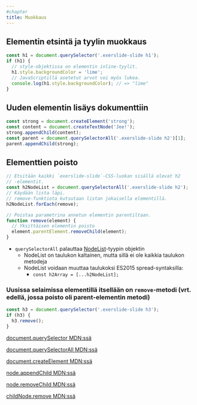 ```yaml
---
#chapter
title: Muokkaus
---
```


## Elementin etsintä ja tyylin muokkaus
```js
const h1 = document.querySelector('.exerslide-slide h1');
if (h1) {
  // style-objektissa on elementin inline-tyylit.
  h1.style.backgroundColor = 'lime';
  // JavaScriptillä asetetut arvot voi myös lukea.
  console.log(h1.style.backgroundColor); // => "lime"
}
```

## Uuden elementin lisäys dokumenttiin
```js
const strong = document.createElement('strong');
const content = document.createTextNode('Jee!');
strong.appendChild(content);
const parent = document.querySelectorAll('.exerslide-slide h2')[1];
parent.appendChild(strong);
```

## Elementtien poisto
```js
// Etsitään kaikki `exerslide-slide`-CSS-luokan sisällä olevat h2
// -elementit.
const h2NodeList = document.querySelectorAll('.exerslide-slide h2');
// Käydään lista läpi.
// remove-funktiota kutsutaan listan jokaisella elementillä.
h2NodeList.forEach(remove);

// Poistaa parametrina annetun elementin parentiltaan.
function remove(element) {
  // Yksittäisen elementin poisto
  element.parentElement.removeChild(element);
}
```
* `querySelectorAll` palauttaa [NodeList](https://developer.mozilla.org/en-US/docs/Web/API/NodeList)-tyypin objektin
  * NodeList on taulukon kaltainen, mutta sillä ei ole kaikkia taulukon metodeja
  * NodeList  voidaan muuttaa taulukoksi ES2015 spread-syntaksilla:
    * `const h2Array = [...h2NodeList];`

### Uusissa selaimissa elementillä itsellään on `remove`-metodi (vrt. edellä, jossa poisto oli parent-elementin metodi)
```js
const h3 = document.querySelector('.exerslide-slide h3');
if (h3) {
  h3.remove();
}
```

[document.querySelector MDN:ssä](https://developer.mozilla.org/en-US/docs/Web/API/Document/querySelector)

[document.querySelectorAll MDN:ssä](https://developer.mozilla.org/en-US/docs/Web/API/Document/querySelectorAll)

[document.createElement MDN:ssä](https://developer.mozilla.org/en-US/docs/Web/API/Document/createElement)

[node.appendChild MDN:ssä](https://developer.mozilla.org/en-US/docs/Web/API/Node/appendChild)

[node.removeChild MDN:ssä](https://developer.mozilla.org/en-US/docs/Web/API/Node/removeChild)

[childNode.remove MDN:ssä](https://developer.mozilla.org/en-US/docs/Web/API/ChildNode/remove)
